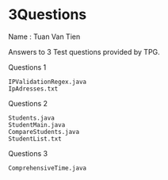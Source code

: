 # 3Questions

Name : Tuan Van Tien

Answers to 3 Test questions provided by TPG.

Questions 1 

	IPValidationRegex.java
	IpAdresses.txt

Questions 2

	Students.java
	StudentMain.java
	CompareStudents.java
	StudentList.txt

Questions 3

	ComprehensiveTime.java


